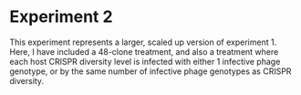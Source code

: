 # Experiment 2

This experiment represents a larger, scaled up version of experiment 1. Here, I have included a 48-clone treatment, and also a treatment where each host CRISPR diversity level is infected with either 1 infective phage genotype, or by the same number of infective phage genotypes as CRISPR diversity.
